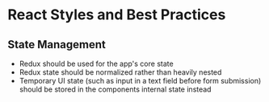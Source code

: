 # React Styles and Best Practices

## State Management
+ Redux should be used for the app's core state
+ Redux state should be normalized rather than heavily nested
+ Temporary UI state (such as input in a text field before form submission) should be stored in the components internal state instead
